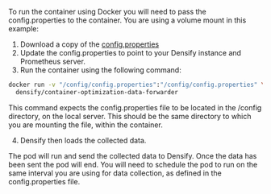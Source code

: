To run the container using Docker you will need to pass the config.properties to the container. You are using a volume mount in this example:
1. Download a copy of the [config.properties](../../densify/config/config.properties)
2. Update the config.properties to point to your Densify instance and Prometheus server.
3. Run the container using the following command:
```bash
docker run -v "/config/config.properties":"/config/config.properties" \
  densify/container-optimization-data-forwarder
```
This command expects the config.properties file to be located in the /config directory, on the local server. This should be the same directory to which you are mounting the file, within the container. 


4. Densify then loads the collected data.

The pod will run and send the collected data to Densify. Once the data has been sent the pod will end. You will need to schedule the pod to run on the same interval you are using for data collection, as defined in the config.properties file.

